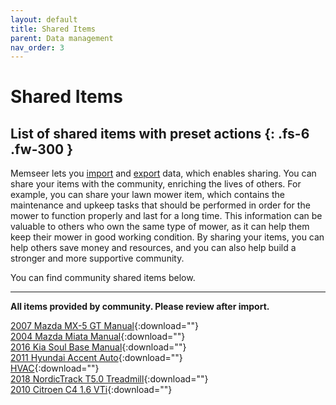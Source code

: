 ```yaml
---
layout: default
title: Shared Items
parent: Data management
nav_order: 3
---
```


# Shared Items
List of shared items with preset actions
{: .fs-6 .fw-300 }
---

Memseer lets you [import](../docs/import_export/import.md) and [export](../docs/import_export/export.md) data, which enables sharing. You can share your items with the community, enriching the lives of others. For example, you can share your lawn mower item, which contains the maintenance and upkeep tasks that should be performed in order for the mower to function properly and last for a long time. This information can be valuable to others who own the same type of mower, as it can help them keep their mower in good working condition. By sharing your items, you can help others save money and resources, and you can also help build a stronger and more supportive community.

You can find community shared items below.

---

**All items provided by community. Please review after import.**

[2007 Mazda MX-5 GT Manual](../../../assets/shared/2007_Mazda_MX-5_GT_Manual.json){:download=""}\
[2004 Mazda Miata Manual](../../../assets/shared/2004_Mazda_Miata_Manual.json){:download=""}\
[2016 Kia Soul Base Manual](../../../assets/shared/2016_Kia_Soul_Base_Manual.json){:download=""}\
[2011 Hyundai Accent Auto](../../../assets/shared/2011_Hyundai_Accent_Auto.json){:download=""}\
[HVAC](../../../assets/shared/HVAC.json){:download=""}\
[2018 NordicTrack T5.0 Treadmill](../../../assets/shared/2018_NordicTrack_T5.0.json){:download=""}\
[2010 Citroen C4 1.6 VTi](../../../assets/shared/2010_Citroen_C4_1.6_VTi.json){:download=""}
